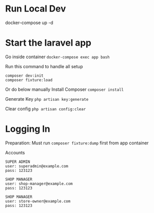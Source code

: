 # Run Local Dev
docker-compose up -d

# Start the laravel app
Go inside container
`docker-compose exec app bash`

Run this command to handle all setup
```
composer dev:init
composer fixture:load
```

Or do below manually
Install Composer
`composer install`

Generate Key
`php artisan key:generate`

Clear config
`php artisan config:clear`


# Logging In
Preparation: Must run `composer fixture:dump` first from app container

Accounts
```
SUPER ADMIN
user: superadmin@example.com
pass: 123123

SHOP MANAGER
user: shop-manager@example.com
pass: 123123

SHOP MANAGER
user: store-owner@example.com
pass: 123123
```
